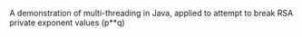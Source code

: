 A demonstration of multi-threading in Java, applied to attempt to break RSA private exponent values (p**q)
